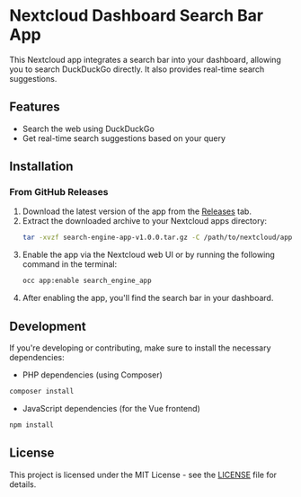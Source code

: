 # Nextcloud Dashboard Search Bar App

This Nextcloud app integrates a search bar into your dashboard, allowing you to search DuckDuckGo directly. It also provides real-time search suggestions.

## Features

- Search the web using DuckDuckGo
- Get real-time search suggestions based on your query

## Installation

### From GitHub Releases

1. Download the latest version of the app from the [Releases](https://github.com/YOUR_GITHUB_USERNAME/YOUR_REPO/releases) tab.
2. Extract the downloaded archive to your Nextcloud apps directory:
   ```bash
   tar -xvzf search-engine-app-v1.0.0.tar.gz -C /path/to/nextcloud/apps/
   ```
3. Enable the app via the Nextcloud web UI or by running the following command in the terminal:
   ```bash
   occ app:enable search_engine_app
   ```
4. After enabling the app, you'll find the search bar in your dashboard.

## Development

If you're developing or contributing, make sure to install the necessary dependencies:

- PHP dependencies (using Composer)

```bash
composer install
```

- JavaScript dependencies (for the Vue frontend)

```bash
npm install
```

## License

This project is licensed under the MIT License - see the [LICENSE](./LICENSE) file for details.
